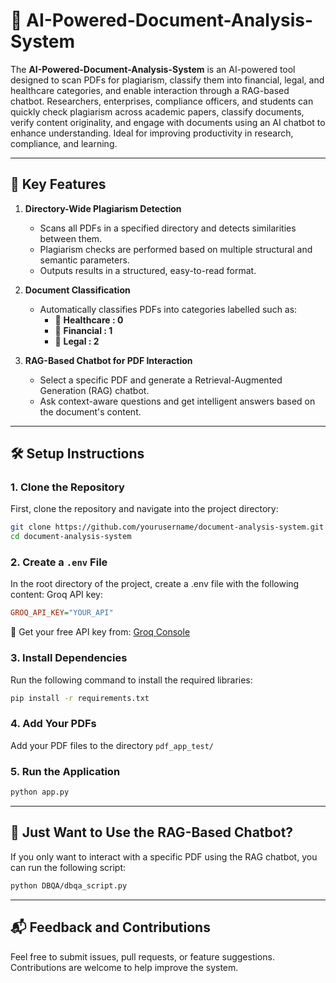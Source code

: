# 📄 AI-Powered-Document-Analysis-System

The **AI-Powered-Document-Analysis-System** is an AI-powered tool designed to scan PDFs for plagiarism, classify them into financial, legal, and healthcare categories, and enable interaction through a RAG-based chatbot. 
Researchers, enterprises, compliance officers, and students can quickly check plagiarism across academic papers, classify documents, verify content originality, and engage with documents using an AI chatbot to enhance understanding. Ideal for improving productivity in research, compliance, and learning.

---

## 🚀 Key Features

1. **Directory-Wide Plagiarism Detection**  
   - Scans all PDFs in a specified directory and detects similarities between them.  
   - Plagiarism checks are performed based on multiple structural and semantic parameters.  
   - Outputs results in a structured, easy-to-read format.

2. **Document Classification**  
   - Automatically classifies PDFs into categories labelled such as:  
     - 📂 **Healthcare : 0**  
     - 📂 **Financial : 1**  
     - 📂 **Legal : 2**

3. **RAG-Based Chatbot for PDF Interaction**  
   - Select a specific PDF and generate a Retrieval-Augmented Generation (RAG) chatbot.  
   - Ask context-aware questions and get intelligent answers based on the document's content.

---

## 🛠️ Setup Instructions

### 1. Clone the Repository
First, clone the repository and navigate into the project directory:
```bash
git clone https://github.com/yourusername/document-analysis-system.git
cd document-analysis-system
```

### 2. Create a `.env` File
In the root directory of the project, create a .env file with the following content:
Groq API key:
```ini
GROQ_API_KEY="YOUR_API"
```
🔑 Get your free API key from: [Groq Console](https://console.groq.com/keys)

### 3. Install Dependencies
Run the following command to install the required libraries:
```bash
pip install -r requirements.txt
```

### 4. Add Your PDFs
Add your PDF files to the directory `pdf_app_test/`

### 5. Run the Application
```bash
python app.py
```
---

## 🧠 Just Want to Use the RAG-Based Chatbot?

If you only want to interact with a specific PDF using the RAG chatbot, you can run the following script:
``` bash
python DBQA/dbqa_script.py
```

---

## 📬 Feedback and Contributions
Feel free to submit issues, pull requests, or feature suggestions. Contributions are welcome to help improve the system.

